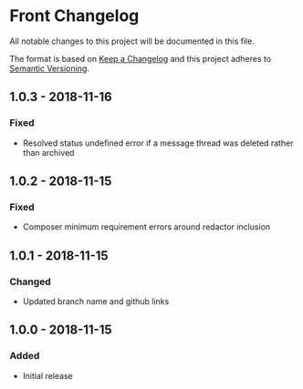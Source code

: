 # Front Changelog

All notable changes to this project will be documented in this file.

The format is based on [Keep a Changelog](http://keepachangelog.com/) and this project adheres to [Semantic Versioning](http://semver.org/).

## 1.0.3 - 2018-11-16
### Fixed
- Resolved status undefined error if a message thread was deleted rather than archived

## 1.0.2 - 2018-11-15
### Fixed
- Composer minimum requirement errors around redactor inclusion

## 1.0.1 - 2018-11-15
### Changed
- Updated branch name and github links

## 1.0.0 - 2018-11-15
### Added
- Initial release
